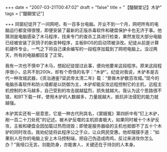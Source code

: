 +++
date = "2007-03-21T00:47:02"
draft = "false"
title = "【醍醐堂记】木驴"
tags = ["醍醐堂记"]

+++
同窗纪徒开了一间网吧，有一百多台电脑。开业不到一个月，网吧所有的电脑运行都变得很慢，即便安装了最新的正版杀毒软件和硬盘保护卡也无济于事。他猜测是电脑感染了木马程序，找来专门的查杀工具进行检查，果然发现大部分电脑已经被安装了灰鸽子的新变种程序，主板BIOS的启动项被涂改。纪徒从前是计算机硬件专业，一气之下将自己课余编写的一段程序加载到了网吧电脑上。没过两天，所有的电脑都回复了正常。

我有一次也不慎中了木马，想起纪徒提过此事，便向他要来这段程序。原来这段程序很小，总共不到200k，却有个奇怪的名字：“木驴”。纪徒对我说，木驴本是古代一种攻城武器，《资治通鉴?梁武帝太清二年》载：“景做木驴数百攻城。”现今的电脑杀毒软件和防火墙都是以防御为主，木驴却能反攻远程控制它的主机，远程主机控制的木马越多，自己受到的攻击就越猛烈，损失就越大。我认为这个思路很不错，和BT下载一样，使用木驴的人数越多，力量就越大，抵抗非法侵犯的能力就越强。

木驴其实还有一层意思，它是一种古代刑具名，《窦娥冤》第四折中有“钉上木驴，剐一百二十刀处死”的记述。被木驴反噬的主机损害极大，如果同时被十个木驴反攻，主板和硬盘会因加载过热而烧毁；即使是服务器级的主机也抵御不了五十个木驴的同时攻击。我劝纪徒将此程序公之于众，让众网民受惠。他却摆摆手道：“如果别人在你的电脑上安上木马控制端，把自己伪造成肉鸡，反过来进攻你怎么办？”我哑口无言。剑能防身，亦能害人，关键还在于持剑的人本身。
